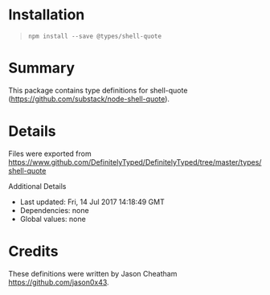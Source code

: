 # Installation
> `npm install --save @types/shell-quote`

# Summary
This package contains type definitions for shell-quote (https://github.com/substack/node-shell-quote).

# Details
Files were exported from https://www.github.com/DefinitelyTyped/DefinitelyTyped/tree/master/types/shell-quote

Additional Details
 * Last updated: Fri, 14 Jul 2017 14:18:49 GMT
 * Dependencies: none
 * Global values: none

# Credits
These definitions were written by Jason Cheatham <https://github.com/jason0x43>.
